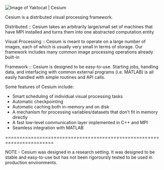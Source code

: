 ![Image of Yaktocat](http://cdn.flaticon.com/png/256/33359.png) | Cesium

Cesium is a distributed visual processing framework.

Distributed :: Cesium takes an arbitrarily large/small set of machines
that have MPI installed and turns them into one abstracted computation
entity

Visual Processing :: Cesium is meant to operate on a large number of
images, each of which is usually very small in terms of storage. Our
framework includes many common image processing operations already
built-in

Framework :: Cesium is designed to be easy-to-use. Starting jobs,
handling data, and interfacing with common external programs
(i.e. MATLAB) is all easily handled with simple routines and API
calls.

Some features of Cesium include:

- Smart scheduling of individual visual processing tasks
- Automatic checkpointing
- Automatic caching both in-memory and on disk
- A mechanism for processing variables/datasets that don’t fit in memory directly
- A fast low-level communication layer implemented in C++ and MPI
- Seamless integration with MATLAB


=======================================================================

NOTE - Cesium was designed in a research setting. It was designed to
be stable and easy-to-use but has not been rigoroursly tested to be
used in production environments.

